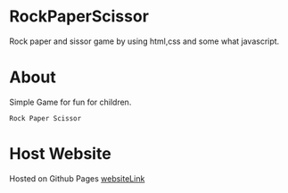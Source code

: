 # RockPaperScissor
Rock paper and sissor game by using html,css and some what javascript.
# About
Simple Game for fun for children. 
```base
Rock Paper Scissor
```
# Host Website
Hosted on Github Pages
[websiteLink](https://jagan9.github.io/RockPaperScissor/)
